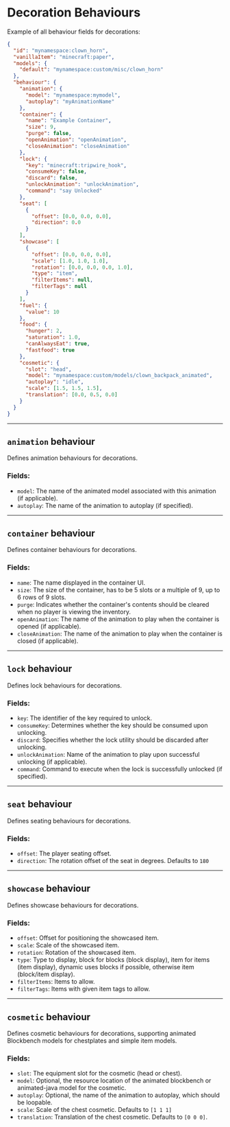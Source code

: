 # Decoration Behaviours

Example of all behaviour fields for decorations:

```json
{
  "id": "mynamespace:clown_horn",
  "vanillaItem": "minecraft:paper",
  "models": {
    "default": "mynamespace:custom/misc/clown_horn"
  },
  "behaviour": {
    "animation": {
      "model": "mynamespace:mymodel",
      "autoplay": "myAnimationName"
    },
    "container": {
      "name": "Example Container",
      "size": 9,
      "purge": false,
      "openAnimation": "openAnimation",
      "closeAnimation": "closeAnimation"
    },
    "lock": {
      "key": "minecraft:tripwire_hook",
      "consumeKey": false,
      "discard": false,
      "unlockAnimation": "unlockAnimation",
      "command": "say Unlocked"
    },
    "seat": [
      {
        "offset": [0.0, 0.0, 0.0],
        "direction": 0.0
      }
    ],
    "showcase": [
      {
        "offset": [0.0, 0.0, 0.0],
        "scale": [1.0, 1.0, 1.0],
        "rotation": [0.0, 0.0, 0.0, 1.0],
        "type": "item",
        "filterItems": null,
        "filterTags": null
      }
    ],
    "fuel": {
      "value": 10
    },
    "food": {
      "hunger": 2,
      "saturation": 1.0,
      "canAlwaysEat": true,
      "fastfood": true
    },
    "cosmetic": {
      "slot": "head",
      "model": "mynamespace:custom/models/clown_backpack_animated",
      "autoplay": "idle",
      "scale": [1.5, 1.5, 1.5],
      "translation": [0.0, 0.5, 0.0]
    }
  }
}
```
---

## `animation` behaviour

Defines animation behaviours for decorations.

### Fields:
- `model`: The name of the animated model associated with this animation (if applicable).
- `autoplay`: The name of the animation to autoplay (if specified).

---

## `container` behaviour

Defines container behaviours for decorations.

### Fields:
- `name`: The name displayed in the container UI.
- `size`: The size of the container, has to be 5 slots or a multiple of 9, up to 6 rows of 9 slots.
- `purge`: Indicates whether the container's contents should be cleared when no player is viewing the inventory.
- `openAnimation`: The name of the animation to play when the container is opened (if applicable).
- `closeAnimation`: The name of the animation to play when the container is closed (if applicable).

---

## `lock` behaviour

Defines lock behaviours for decorations.

### Fields:
- `key`: The identifier of the key required to unlock.
- `consumeKey`: Determines whether the key should be consumed upon unlocking.
- `discard`: Specifies whether the lock utility should be discarded after unlocking.
- `unlockAnimation`: Name of the animation to play upon successful unlocking (if applicable).
- `command`: Command to execute when the lock is successfully unlocked (if specified).

---

## `seat` behaviour

Defines seating behaviours for decorations.

### Fields:
- `offset`: The player seating offset.
- `direction`: The rotation offset of the seat in degrees. Defaults to `180`

---

## `showcase` behaviour

Defines showcase behaviours for decorations.

### Fields:
- `offset`: Offset for positioning the showcased item.
- `scale`: Scale of the showcased item.
- `rotation`: Rotation of the showcased item.
- `type`: Type to display, block for blocks (block display), item for items (item display), dynamic uses blocks if possible, otherwise item (block/item display).
- `filterItems`: Items to allow.
- `filterTags`: Items with given item tags to allow.

---

## `cosmetic` behaviour

Defines cosmetic behaviours for decorations, supporting animated Blockbench models for chestplates and simple item models.

### Fields:
- `slot`: The equipment slot for the cosmetic (head or chest).
- `model`: Optional, the resource location of the animated blockbench or animated-java model for the cosmetic.
- `autoplay`: Optional, the name of the animation to autoplay, which should be loopable.
- `scale`: Scale of the chest cosmetic. Defaults to `[1 1 1]`
- `translation`: Translation of the chest cosmetic. Defaults to `[0 0 0]`.

